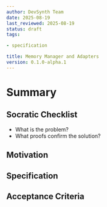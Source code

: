 ```yaml
---
author: DevSynth Team
date: 2025-08-19
last_reviewed: 2025-08-19
status: draft
tags:

- specification

title: Memory Manager and Adapters
version: 0.1.0-alpha.1
---
```


<!--
Required metadata fields:
- author: document author
- date: creation date
- last_reviewed: last review date
- status: draft | review | published
- tags: search keywords
- title: short descriptive name
- version: specification version
-->

# Summary

## Socratic Checklist
- What is the problem?
- What proofs confirm the solution?

## Motivation

## Specification

## Acceptance Criteria
